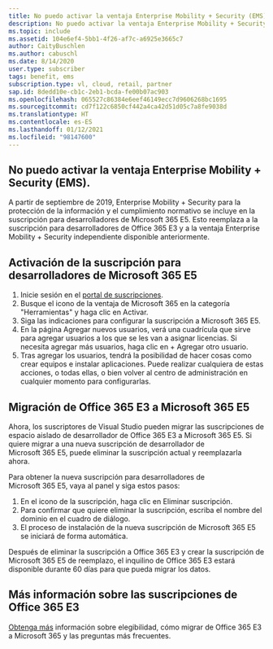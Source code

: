 ```yaml
---
title: No puedo activar la ventaja Enterprise Mobility + Security (EMS).
description: No puedo activar la ventaja Enterprise Mobility + Security (EMS) que se incluye con la suscripción de Visual Studio.
ms.topic: include
ms.assetid: 104e6ef4-5bb1-4f26-af7c-a6925e3665c7
author: CaityBuschlen
ms.author: cabuschl
ms.date: 8/14/2020
user.type: subscriber
tags: benefit, ems
subscription.type: vl, cloud, retail, partner
sap.id: 8dedd10e-cb1c-2eb1-bcda-fe00b07ac903
ms.openlocfilehash: 065527c86384e6eef46149ecc7d9606268bc1695
ms.sourcegitcommit: cd7f122c6850cf442a4ca42d51d05c7a8fe9038d
ms.translationtype: HT
ms.contentlocale: es-ES
ms.lasthandoff: 01/12/2021
ms.locfileid: "98147600"
---
```

## <a name="im-unable-to-activate-my-enterprise-mobility--security-ems-benefit"></a>No puedo activar la ventaja Enterprise Mobility + Security (EMS).

A partir de septiembre de 2019, Enterprise Mobility + Security para la protección de la información y el cumplimiento normativo se incluye en la suscripción para desarrolladores de Microsoft 365 E5. Esto reemplaza a la suscripción para desarrolladores de Office 365 E3 y a la ventaja Enterprise Mobility + Security independiente disponible anteriormente. 

## <a name="activate-microsoft-365-e5-developer-subscription"></a>Activación de la suscripción para desarrolladores de Microsoft 365 E5  

1. Inicie sesión en el [portal de suscripciones](https://my.visualstudio.com/benefits). 
1. Busque el icono de la ventaja de Microsoft 365 en la categoría "Herramientas" y haga clic en Activar. 
1. Siga las indicaciones para configurar la suscripción a Microsoft 365 E5. 
1. En la página Agregar nuevos usuarios, verá una cuadrícula que sirve para agregar usuarios a los que se les van a asignar licencias. Si necesita agregar más usuarios, haga clic en + Agregar otro usuario. 
1. Tras agregar los usuarios, tendrá la posibilidad de hacer cosas como crear equipos e instalar aplicaciones. Puede realizar cualquiera de estas acciones, o todas ellas, o bien volver al centro de administración en cualquier momento para configurarlas. 

## <a name="migrate-from-office-365-e3-to-microsoft-365-e5"></a>Migración de Office 365 E3 a Microsoft 365 E5 

Ahora, los suscriptores de Visual Studio pueden migrar las suscripciones de espacio aislado de desarrollador de Office 365 E3 a Microsoft 365 E5. Si quiere migrar a una nueva suscripción de desarrollador de Microsoft 365 E5, puede eliminar la suscripción actual y reemplazarla ahora. 

Para obtener la nueva suscripción para desarrolladores de Microsoft 365 E5, vaya al panel y siga estos pasos: 
1. En el icono de la suscripción, haga clic en Eliminar suscripción. 
1. Para confirmar que quiere eliminar la suscripción, escriba el nombre del dominio en el cuadro de diálogo. 
1. El proceso de instalación de la nueva suscripción de Microsoft 365 E5 se iniciará de forma automática. 

Después de eliminar la suscripción a Office 365 E3 y crear la suscripción de Microsoft 365 E5 de reemplazo, el inquilino de Office 365 E3 estará disponible durante 60 días para que pueda migrar los datos. 

## <a name="more-information-about-office-365-e3-subscriptions"></a>Más información sobre las suscripciones de Office 365 E3

[Obtenga más](https://docs.microsoft.com/visualstudio/subscriptions/vs-m365) información sobre elegibilidad, cómo migrar de Office 365 E3 a Microsoft 365 y las preguntas más frecuentes.  